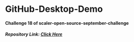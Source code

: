 # GitHub-Desktop-Demo
#### Challenge 18 of scaler-open-source-september-challenge
##### Repository Link: [Click Here](https://github.com/scaleracademy/scaler-open-source-september-challenge.git)
